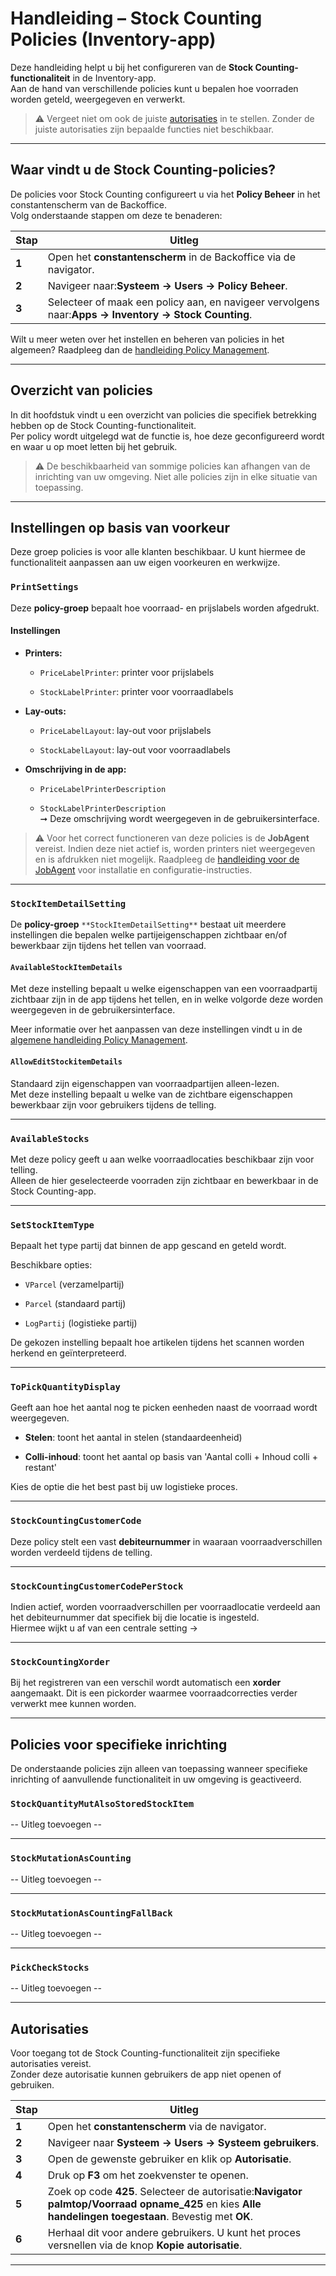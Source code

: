 # Handleiding – Stock Counting Policies (Inventory-app)

Deze handleiding helpt u bij het configureren van de **Stock Counting-functionaliteit** in de Inventory-app.  
Aan de hand van verschillende policies kunt u bepalen hoe voorraden worden geteld, weergegeven en verwerkt.

> ⚠️ Vergeet niet om ook de juiste [autorisaties](#autorisaties) in te stellen. Zonder de juiste autorisaties zijn bepaalde functies niet beschikbaar.

---

## Waar vindt u de Stock Counting-policies?

De policies voor Stock Counting configureert u via het **Policy Beheer** in het constantenscherm van de Backoffice.  
Volg onderstaande stappen om deze te benaderen:

| Stap  | Uitleg                                                                                               |
| ----- | ---------------------------------------------------------------------------------------------------- |
| **1** | Open het **constantenscherm** in de Backoffice via de navigator.                                     |
| **2** | Navigeer naar:**Systeem → Users → Policy Beheer**.                                                   |
| **3** | Selecteer of maak een policy aan, en navigeer vervolgens naar:**Apps → Inventory → Stock Counting**. |

Wilt u meer weten over het instellen en beheren van policies in het algemeen? Raadpleeg dan de [handleiding Policy Management](https://github.com/florisoft/User.Manuals/blob/main/BASIS/Policy%20Management/Handleiding%20Policy%20Management%20NL.md).

---

## Overzicht van policies

In dit hoofdstuk vindt u een overzicht van policies die specifiek betrekking hebben op de Stock Counting-functionaliteit.  
Per policy wordt uitgelegd wat de functie is, hoe deze geconfigureerd wordt en waar u op moet letten bij het gebruik.

> ⚠️ De beschikbaarheid van sommige policies kan afhangen van de inrichting van uw omgeving. Niet alle policies zijn in elke situatie van toepassing.

---
## Instellingen op basis van voorkeur

Deze groep policies is voor alle klanten beschikbaar. U kunt hiermee de functionaliteit aanpassen aan uw eigen voorkeuren en werkwijze.
### `PrintSettings`

Deze **policy-groep** bepaalt hoe voorraad- en prijslabels worden afgedrukt.

#### Instellingen

- **Printers:**
    
    - `PriceLabelPrinter`: printer voor prijslabels
        
    - `StockLabelPrinter`: printer voor voorraadlabels
        
- **Lay-outs:**
    
    - `PriceLabelLayout`: lay-out voor prijslabels
        
    - `StockLabelLayout`: lay-out voor voorraadlabels
        
- **Omschrijving in de app:**
    
    - `PriceLabelPrinterDescription`
        
    - `StockLabelPrinterDescription`  
        ➞ Deze omschrijving wordt weergegeven in de gebruikersinterface.
        

> ⚠️ Voor het correct functioneren van deze policies is de **JobAgent** vereist. Indien deze niet actief is, worden printers niet weergegeven en is afdrukken niet mogelijk. Raadpleeg de [handleiding voor de JobAgent](https://github.com/florisoft/User.Manuals/tree/main/CLOUD%20APPLICATIONS/Windows%20Job-Agent%20application) voor installatie en configuratie-instructies.

----

### `StockItemDetailSetting`

De **policy-groep** `**StockItemDetailSetting**` bestaat uit meerdere instellingen die bepalen welke partijeigenschappen zichtbaar en/of bewerkbaar zijn tijdens het tellen van voorraad.

#### `AvailableStockItemDetails`

Met deze instelling bepaalt u welke eigenschappen van een voorraadpartij zichtbaar zijn in de app tijdens het tellen, en in welke volgorde deze worden weergegeven in de gebruikersinterface.

Meer informatie over het aanpassen van deze instellingen vindt u in de [algemene handleiding Policy Management](https://github.com/florisoft/User.Manuals/tree/main/BASIS/Policy%20Management).
#### `AllowEditStockitemDetails`

Standaard zijn eigenschappen van voorraadpartijen alleen-lezen.  
Met deze instelling bepaalt u welke van de zichtbare eigenschappen bewerkbaar zijn voor gebruikers tijdens de telling.

----

### `AvailableStocks`

Met deze policy geeft u aan welke voorraadlocaties beschikbaar zijn voor telling.  
Alleen de hier geselecteerde voorraden zijn zichtbaar en bewerkbaar in de Stock Counting-app.

---

### `SetStockItemType`

Bepaalt het type partij dat binnen de app gescand en geteld wordt.

Beschikbare opties:

- `VParcel` (verzamelpartij)
    
- `Parcel` (standaard partij)
    
- `LogPartij` (logistieke partij)
    

De gekozen instelling bepaalt hoe artikelen tijdens het scannen worden herkend en geïnterpreteerd.

---

### `ToPickQuantityDisplay`

Geeft aan hoe het aantal nog te picken eenheden naast de voorraad wordt weergegeven.

- **Stelen**: toont het aantal in stelen (standaardeenheid)
    
- **Colli-inhoud**: toont het aantal op basis van 'Aantal colli + Inhoud colli + restant'
    

Kies de optie die het best past bij uw logistieke proces.

---

### `StockCountingCustomerCode`

Deze policy stelt een vast **debiteurnummer** in waaraan voorraadverschillen worden verdeeld tijdens de telling.

---

### `StockCountingCustomerCodePerStock`

Indien actief, worden voorraadverschillen per voorraadlocatie verdeeld aan het debiteurnummer dat specifiek bij die locatie is ingesteld.  
Hiermee wijkt u af van een centrale setting ->

---

### `StockCountingXorder`

Bij het registreren van een verschil wordt automatisch een **xorder** aangemaakt. Dit is een pickorder waarmee voorraadcorrecties verder verwerkt mee kunnen worden.

---
## Policies voor specifieke inrichting

De onderstaande policies zijn alleen van toepassing wanneer specifieke inrichting of aanvullende functionaliteit in uw omgeving is geactiveerd.

### `StockQuantityMutAlsoStoredStockItem`

-- Uitleg toevoegen -- 

---

### `StockMutationAsCounting`

-- Uitleg toevoegen -- 

---

### `StockMutationAsCountingFallBack`

-- Uitleg toevoegen -- 

---

### `PickCheckStocks`

-- Uitleg toevoegen -- 

---

## Autorisaties

Voor toegang tot de Stock Counting-functionaliteit zijn specifieke autorisaties vereist.  
Zonder deze autorisatie kunnen gebruikers de app niet openen of gebruiken.

| Stap  | Uitleg                                                                                                                                                 |
| ----- | ------------------------------------------------------------------------------------------------------------------------------------------------------ |
| **1** | Open het **constantenscherm** via de navigator.                                                                                                        |
| **2** | Navigeer naar **Systeem → Users → Systeem gebruikers**.                                                                                                |
| **3** | Open de gewenste gebruiker en klik op **Autorisatie**.                                                                                                 |
| **4** | Druk op **F3** om het zoekvenster te openen.                                                                                                           |
| **5** | Zoek op code **425**. Selecteer de autorisatie:**Navigator palmtop/Voorraad opname_425** en kies **Alle handelingen toegestaan**. Bevestig met **OK**. |
| **6** | Herhaal dit voor andere gebruikers. U kunt het proces versnellen via de knop **Kopie autorisatie**.                                                    |

---
